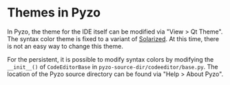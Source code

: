 # Themes in Pyzo

In Pyzo, the theme for the IDE itself can be modified via "View > Qt Theme".
The syntax color theme is fixed to a variant of
[Solarized](http://ethanschoonover.com/solarized). At this time, there is not
an easy way to change this theme.

For the persistent, it is possible to modify syntax colors by modifying the
``__init__()`` of ``CodeEditorBase`` in ``pyzo-source-dir/codeeditor/base.py``.
The location of the Pyzo source directory can be found via "Help > About Pyzo".
